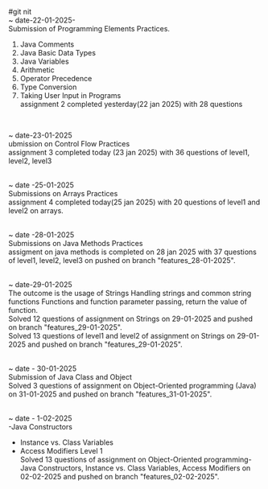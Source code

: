 #git nit<br>
~ date-22-01-2025-<br>
Submission of Programming Elements Practices.<br>
1. Java Comments<br>
2. Java Basic Data Types<br>
3. Java Variables<br>
4. Arithmetic <br>
5. Operator Precedence<br>
6. Type Conversion<br>
7. Taking User Input in Programs<br>
assignment 2 completed yesterday(22 jan 2025) with 28 questions<br>
<br>

~ date-23-01-2025<br>
ubmission on Control Flow Practices<br>
assignment 3 completed today (23 jan 2025) with 36 questions of level1, level2, level3<br>
<br>

~ date -25-01-2025<br>
Submissions on Arrays Practices<br>
assignment 4 completed today(25 jan 2025) with 20 questions of level1 and level2 on arrays.<br>
<br>


~ date -28-01-2025<br>
Submissions on Java Methods Practices<br>
assigment on java methods is completed on 28 jan 2025 with 37 questions of level1, level2, level3 on pushed on branch "features_28-01-2025".<br>
<br>

~ date-29-01-2025<br>
The outcome is the usage of Strings
Handling strings and common string functions
Functions and function parameter passing, return the value of function.<br>
Solved 12 questions of assignment on Strings on 29-01-2025 and pushed on branch "features_29-01-2025".<br>
Solved 13 questions of level1 and level2 of assignment on Strings on 29-01-2025 and pushed on branch "features_29-01-2025".<br>
<br>

~ date - 30-01-2025<br>
Submission of Java Class and Object<br>
Solved 3 questions of assignment on Object-Oriented programming (Java) on 31-01-2025 and pushed on branch "features_31-01-2025".<br>
<br>

~ date - 1-02-2025<br>
-Java Constructors<br>
- Instance vs. Class Variables<br>
- Access Modifiers Level 1<br>
Solved 13 questions of assignment on Object-Oriented programming-Java Constructors, Instance vs. Class Variables, Access Modifiers on 02-02-2025 and pushed on branch "features_02-02-2025".<br>
<br>
